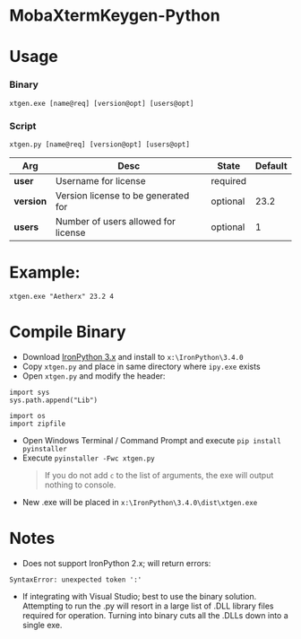# MobaXtermKeygen-Python

# Usage
### Binary
```
xtgen.exe [name@req] [version@opt] [users@opt]
```
### Script
```
xtgen.py [name@req] [version@opt] [users@opt]
```

| Arg | Desc | State | Default |
|-|-| - | - |
| **user** | Username for license | required | |
| **version** | Version license to be generated for | optional | 23.2 |
| **users** | Number of users allowed for license | optional | 1 |

# Example:
```
xtgen.exe "Aetherx" 23.2 4
```

# Compile Binary
- Download [IronPython 3.x](https://github.com/IronLanguages/ironpython3/releases) and install to `x:\IronPython\3.4.0`
- Copy `xtgen.py` and place in same directory where `ipy.exe` exists
- Open `xtgen.py` and modify the header:
```
import sys
sys.path.append("Lib")

import os
import zipfile
```
- Open Windows Terminal / Command Prompt and execute `pip install pyinstaller`
- Execute `pyinstaller -Fwc xtgen.py`
  > If you do not add `c` to the list of arguments, the exe will output nothing to console.
- New .exe will be placed in `x:\IronPython\3.4.0\dist\xtgen.exe`

# Notes
- Does not support IronPython 2.x; will return errors:
```
SyntaxError: unexpected token ':'
```
- If integrating with Visual Studio; best to use the binary solution. Attempting to run the .py will resort in a large list of .DLL library files required for operation. Turning into binary cuts all the .DLLs down into a single exe.
